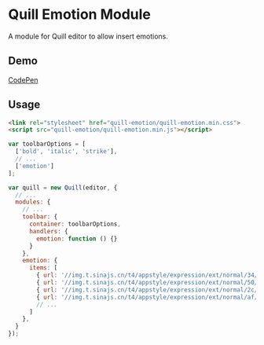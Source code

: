 # Quill Emotion Module

A module for Quill editor to allow insert emotions.

## Demo

[CodePen](https://codepen.io/liangcy/pen/ZxZLeB)

## Usage

```html
<link rel="stylesheet" href="quill-emotion/quill-emotion.min.css">
<script src="quill-emotion/quill-emotion.min.js"></script>
```

```javascript
var toolbarOptions = [
  ['bold', 'italic', 'strike'],
  // ...
  ['emotion']
];

var quill = new Quill(editor, {
  // ...
  modules: {
    // ...
    toolbar: {
      container: toolbarOptions,
      handlers: {
        emotion: function () {}
      }
    },
    emotion: {
      items: [
        { url: '//img.t.sinajs.cn/t4/appstyle/expression/ext/normal/34/xiaoku_thumb.gif', name: '笑cry', size: 22 },
        { url: '//img.t.sinajs.cn/t4/appstyle/expression/ext/normal/50/pcmoren_huaixiao_thumb.png', name: '坏笑', size: 22 },
        { url: '//img.t.sinajs.cn/t4/appstyle/expression/ext/normal/2c/moren_yunbei_thumb.png', name: '允悲', size: 22 },
        { url: '//img.t.sinajs.cn/t4/appstyle/expression/ext/normal/af/kl_thumb.gif', name: '可怜', size: 22 },
        // ...
      ]
    },
  }
});
```
